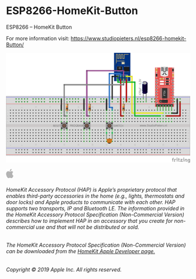 # ESP8266-HomeKit-Button
ESP8266 – HomeKit Button

For more information visit: https://www.studiopieters.nl/esp8266-homekit-Button/ ‎

![Image of HomeKit Light Button](https://raw.githubusercontent.com/AchimPieters/ESP8266-HomeKit-Button/master/HomeKit%20Light%20Switch.png)







<img src="https://raw.githubusercontent.com/AchimPieters/ESP8266-HomeKit-Fountain-light/master/Images/apple_logo.png" width="20"/>

###### HomeKit Accessory Protocol (HAP) is Apple’s proprietary protocol that enables third-party accessories in the home (e.g., lights, thermostats and door locks) and Apple products to communicate with each other. HAP supports two transports, IP and Bluetooth LE. The information provided in the HomeKit Accessory Protocol Specification (Non-Commercial Version) describes how to implement HAP in an accessory that you create for non-commercial use and that will not be distributed or sold.

###### The HomeKit Accessory Protocol Specification (Non-Commercial Version) can be downloaded from the [HomeKit Apple Developer page.](https://developer.apple.com/homekit/)

###### Copyright © 2019 Apple Inc. All rights reserved.
